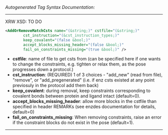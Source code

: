 <!-- THIS IS AN AUTOGENERATED FILE: Don't edit it directly, instead change the schema definition in the code itself. -->

_Autogenerated Tag Syntax Documentation:_

---
XRW XSD: TO DO

```xml
<AddOrRemoveMatchCsts name="(&string;)" cstfile="(&string;)"
        cst_instruction="(&cst_instruction_types;)"
        keep_covalent="(false &bool;)"
        accept_blocks_missing_header="(false &bool;)"
        fail_on_constraints_missing="(true &bool;)" />
```

-   **cstfile**: name of file to get csts from (can be specified here if one wants to change the constraints, e.g. tighten or relax them, as the pose progresses down a protocol.)
-   **cst_instruction**: (REQUIRED) 1 of 3 choices - "add_new" (read from file), "remove", or "add_pregenerated" (i.e. if enz csts existed at any point previosuly in the protocol add them back)
-   **keep_covalent**: during removal, keep constraints corresponding to covalent bonds between protein and ligand intact (default=0).
-   **accept_blocks_missing_header**: allow more blocks in the cstfile than specified in header REMARKs (see enzdes documentation for details, default=0)
-   **fail_on_constraints_missing**: When removing constraints, raise an error if the constraint blocks do not exist in the pose (default=1).

---
